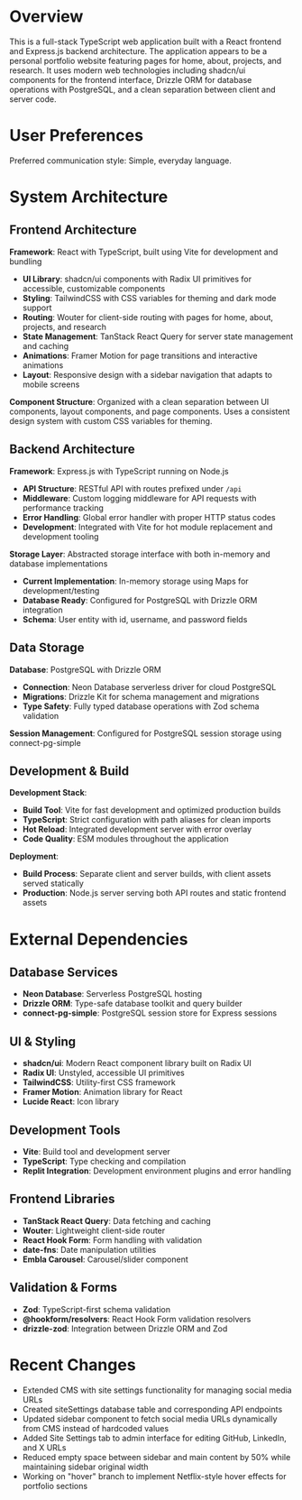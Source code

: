 # Overview

This is a full-stack TypeScript web application built with a React frontend and Express.js backend architecture. The application appears to be a personal portfolio website featuring pages for home, about, projects, and research. It uses modern web technologies including shadcn/ui components for the frontend interface, Drizzle ORM for database operations with PostgreSQL, and a clean separation between client and server code.

# User Preferences

Preferred communication style: Simple, everyday language.

# System Architecture

## Frontend Architecture

**Framework**: React with TypeScript, built using Vite for development and bundling
- **UI Library**: shadcn/ui components with Radix UI primitives for accessible, customizable components
- **Styling**: TailwindCSS with CSS variables for theming and dark mode support
- **Routing**: Wouter for client-side routing with pages for home, about, projects, and research
- **State Management**: TanStack React Query for server state management and caching
- **Animations**: Framer Motion for page transitions and interactive animations
- **Layout**: Responsive design with a sidebar navigation that adapts to mobile screens

**Component Structure**: Organized with a clean separation between UI components, layout components, and page components. Uses a consistent design system with custom CSS variables for theming.

## Backend Architecture

**Framework**: Express.js with TypeScript running on Node.js
- **API Structure**: RESTful API with routes prefixed under `/api`
- **Middleware**: Custom logging middleware for API requests with performance tracking
- **Error Handling**: Global error handler with proper HTTP status codes
- **Development**: Integrated with Vite for hot module replacement and development tooling

**Storage Layer**: Abstracted storage interface with both in-memory and database implementations
- **Current Implementation**: In-memory storage using Maps for development/testing
- **Database Ready**: Configured for PostgreSQL with Drizzle ORM integration
- **Schema**: User entity with id, username, and password fields

## Data Storage

**Database**: PostgreSQL with Drizzle ORM
- **Connection**: Neon Database serverless driver for cloud PostgreSQL
- **Migrations**: Drizzle Kit for schema management and migrations
- **Type Safety**: Fully typed database operations with Zod schema validation

**Session Management**: Configured for PostgreSQL session storage using connect-pg-simple

## Development & Build

**Development Stack**:
- **Build Tool**: Vite for fast development and optimized production builds
- **TypeScript**: Strict configuration with path aliases for clean imports
- **Hot Reload**: Integrated development server with error overlay
- **Code Quality**: ESM modules throughout the application

**Deployment**:
- **Build Process**: Separate client and server builds, with client assets served statically
- **Production**: Node.js server serving both API routes and static frontend assets

# External Dependencies

## Database Services
- **Neon Database**: Serverless PostgreSQL hosting
- **Drizzle ORM**: Type-safe database toolkit and query builder
- **connect-pg-simple**: PostgreSQL session store for Express sessions

## UI & Styling
- **shadcn/ui**: Modern React component library built on Radix UI
- **Radix UI**: Unstyled, accessible UI primitives
- **TailwindCSS**: Utility-first CSS framework
- **Framer Motion**: Animation library for React
- **Lucide React**: Icon library

## Development Tools
- **Vite**: Build tool and development server
- **TypeScript**: Type checking and compilation
- **Replit Integration**: Development environment plugins and error handling

## Frontend Libraries
- **TanStack React Query**: Data fetching and caching
- **Wouter**: Lightweight client-side router
- **React Hook Form**: Form handling with validation
- **date-fns**: Date manipulation utilities
- **Embla Carousel**: Carousel/slider component

## Validation & Forms
- **Zod**: TypeScript-first schema validation
- **@hookform/resolvers**: React Hook Form validation resolvers
- **drizzle-zod**: Integration between Drizzle ORM and Zod

# Recent Changes

- Extended CMS with site settings functionality for managing social media URLs
- Created siteSettings database table and corresponding API endpoints
- Updated sidebar component to fetch social media URLs dynamically from CMS instead of hardcoded values
- Added Site Settings tab to admin interface for editing GitHub, LinkedIn, and X URLs
- Reduced empty space between sidebar and main content by 50% while maintaining sidebar original width
- Working on "hover" branch to implement Netflix-style hover effects for portfolio sections